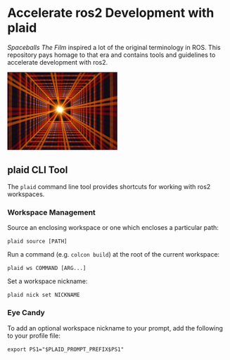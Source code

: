 
Accelerate ros2 Development with plaid
======================================

_Spaceballs The Film_ inspired a lot of the original
terminology in ROS. This repository pays homage to that era and
contains tools and guidelines to accelerate development with ros2.

<img src="https://raw.githubusercontent.com/jbohren/plaid/master/doc/plaid.gif" width="250">

## plaid CLI Tool

The `plaid` command line tool provides shortcuts for working with ros2 workspaces.

### Workspace Management

Source an enclosing workspace or one which encloses a particular path:
```
plaid source [PATH]
```

Run a command (e.g. `colcon build`) at the root of the current workspace:
```
plaid ws COMMAND [ARG...]
```

Set a workspace nickname:
```
plaid nick set NICKNAME
```

### Eye Candy

To add an optional workspace nickname to your prompt, add the following to your profile file:

```
export PS1="$PLAID_PROMPT_PREFIX$PS1"
```
